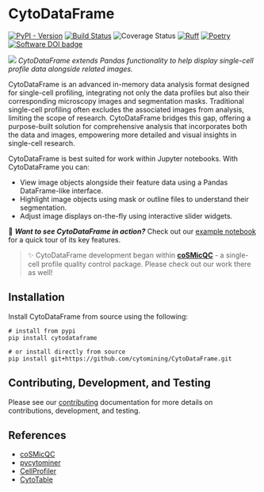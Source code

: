 # CytoDataFrame

[![PyPI - Version](https://img.shields.io/pypi/v/cytodataframe)](https://pypi.org/project/CytoDataFrame/)
[![Build Status](https://github.com/cytomining/CytoDataFrame/actions/workflows/run-tests.yml/badge.svg?branch=main)](https://github.com/cytomining/CytoDataFrame/actions/workflows/run-tests.yml?query=branch%3Amain)
![Coverage Status](https://raw.githubusercontent.com/cytomining/CytoDataFrame/main/media/coverage-badge.svg)
[![Ruff](https://img.shields.io/endpoint?url=https://raw.githubusercontent.com/astral-sh/ruff/main/assets/badge/v2.json)](https://github.com/astral-sh/ruff)
[![Poetry](https://img.shields.io/endpoint?url=https://python-poetry.org/badge/v0.json)](https://python-poetry.org/)
[![Software DOI badge](https://zenodo.org/badge/DOI/10.5281/zenodo.14797074.svg)](https://doi.org/10.5281/zenodo.14797074)

![](https://raw.githubusercontent.com/cytomining/coSMicQC/refs/heads/main/docs/presentations/2024-09-18-SBI2-Conference/images/cosmicqc-example-cytodataframe.png)
_CytoDataFrame extends Pandas functionality to help display single-cell profile data alongside related images._

CytoDataFrame is an advanced in-memory data analysis format designed for single-cell profiling, integrating not only the data profiles but also their corresponding microscopy images and segmentation masks.
Traditional single-cell profiling often excludes the associated images from analysis, limiting the scope of research.
CytoDataFrame bridges this gap, offering a purpose-built solution for comprehensive analysis that incorporates both the data and images, empowering more detailed and visual insights in single-cell research.

CytoDataFrame is best suited for work within Jupyter notebooks.
With CytoDataFrame you can:

- View image objects alongside their feature data using a Pandas DataFrame-like interface.
- Highlight image objects using mask or outline files to understand their segmentation.
- Adjust image displays on-the-fly using interactive slider widgets.

📓 ___Want to see CytoDataFrame in action?___ Check out our [example notebook](docs/src/examples/cytodataframe_at_a_glance.ipynb) for a quick tour of its key features.

> ✨ CytoDataFrame development began within **[coSMicQC](https://github.com/cytomining/coSMicQC)** - a single-cell profile quality control package.
> Please check out our work there as well!

## Installation

Install CytoDataFrame from source using the following:

```shell
# install from pypi
pip install cytodataframe

# or install directly from source
pip install git+https://github.com/cytomining/CytoDataFrame.git
```

## Contributing, Development, and Testing

Please see our [contributing](https://cytomining.github.io/CytoDataFrame/main/contributing) documentation for more details on contributions, development, and testing.

## References

- [coSMicQC](https://github.com/cytomining/coSMicQC)
- [pycytominer](https://github.com/cytomining/pycytominer)
- [CellProfiler](https://github.com/CellProfiler/CellProfiler)
- [CytoTable](https://github.com/cytomining/CytoTable)
